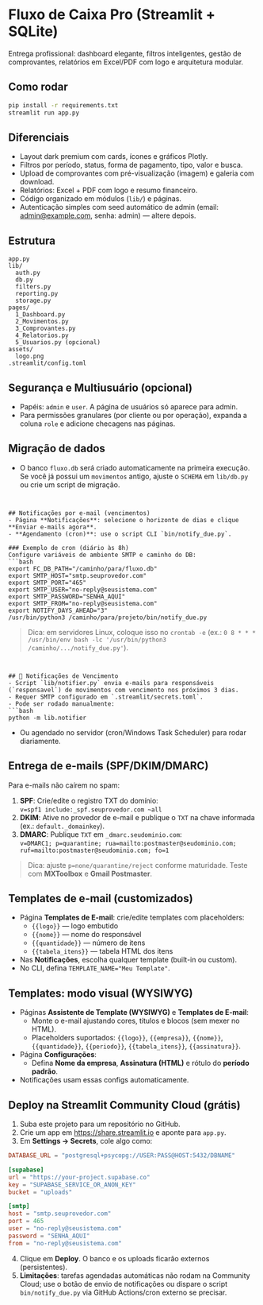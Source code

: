 
# Fluxo de Caixa Pro (Streamlit + SQLite)

Entrega profissional: dashboard elegante, filtros inteligentes, gestão de comprovantes, relatórios em Excel/PDF com logo e arquitetura modular.

## Como rodar
```bash
pip install -r requirements.txt
streamlit run app.py
```

## Diferenciais
- Layout dark premium com cards, ícones e gráficos Plotly.
- Filtros por período, status, forma de pagamento, tipo, valor e busca.
- Upload de comprovantes com pré-visualização (imagem) e galeria com download.
- Relatórios: Excel + PDF com logo e resumo financeiro.
- Código organizado em módulos (`lib/`) e páginas.
- Autenticação simples com seed automático de admin (email: admin@example.com, senha: admin) — altere depois.

## Estrutura
```
app.py
lib/
  auth.py
  db.py
  filters.py
  reporting.py
  storage.py
pages/
  1_Dashboard.py
  2_Movimentos.py
  3_Comprovantes.py
  4_Relatorios.py
  5_Usuarios.py (opcional)
assets/
  logo.png
.streamlit/config.toml
```

## Segurança e Multiusuário (opcional)
- Papéis: `admin` e `user`. A página de usuários só aparece para admin.
- Para permissões granulares (por cliente ou por operação), expanda a coluna `role` e adicione checagens nas páginas.

## Migração de dados
- O banco `fluxo.db` será criado automaticamente na primeira execução. Se você já possui um `movimentos` antigo, ajuste o `SCHEMA` em `lib/db.py` ou crie um script de migração.
```


## Notificações por e-mail (vencimentos)
- Página **Notificações**: selecione o horizonte de dias e clique **Enviar e-mails agora**.
- **Agendamento (cron)**: use o script CLI `bin/notify_due.py`.

### Exemplo de cron (diário às 8h)
Configure variáveis de ambiente SMTP e caminho do DB:
```bash
export FC_DB_PATH="/caminho/para/fluxo.db"
export SMTP_HOST="smtp.seuprovedor.com"
export SMTP_PORT="465"
export SMTP_USER="no-reply@seusistema.com"
export SMTP_PASSWORD="SENHA_AQUI"
export SMTP_FROM="no-reply@seusistema.com"
export NOTIFY_DAYS_AHEAD="3"
/usr/bin/python3 /caminho/para/projeto/bin/notify_due.py
```

> Dica: em servidores Linux, coloque isso no `crontab -e` (ex.: `0 8 * * * /usr/bin/env bash -lc '/usr/bin/python3 /caminho/.../notify_due.py'`).
```


## 🔔 Notificações de Vencimento
- Script `lib/notifier.py` envia e-mails para responsáveis (`responsavel`) de movimentos com vencimento nos próximos 3 dias.
- Requer SMTP configurado em `.streamlit/secrets.toml`.
- Pode ser rodado manualmente:
```bash
python -m lib.notifier
```
- Ou agendado no servidor (cron/Windows Task Scheduler) para rodar diariamente.

## Entrega de e-mails (SPF/DKIM/DMARC)
Para e-mails não caírem no spam:
1. **SPF**: Crie/edite o registro TXT do domínio:  
   `v=spf1 include:_spf.seuprovedor.com ~all`
2. **DKIM**: Ative no provedor de e-mail e publique o `TXT` na chave informada (ex.: `default._domainkey`).
3. **DMARC**: Publique `TXT` em `_dmarc.seudominio.com`:  
   `v=DMARC1; p=quarantine; rua=mailto:postmaster@seudominio.com; ruf=mailto:postmaster@seudominio.com; fo=1`
> Dica: ajuste `p=none/quarantine/reject` conforme maturidade. Teste com **MXToolbox** e **Gmail Postmaster**.

## Templates de e-mail (customizados)
- Página **Templates de E-mail**: crie/edite templates com placeholders:
  - `{{logo}}` — logo embutido
  - `{{nome}}` — nome do responsável
  - `{{quantidade}}` — número de itens
  - `{{tabela_itens}}` — tabela HTML dos itens
- Nas **Notificações**, escolha qualquer template (built-in ou custom).  
- No CLI, defina `TEMPLATE_NAME="Meu Template"`.


## Templates: modo visual (WYSIWYG)
- Páginas **Assistente de Template (WYSIWYG)** e **Templates de E-mail**:
  - Monte o e-mail ajustando cores, títulos e blocos (sem mexer no HTML).
  - Placeholders suportados: `{{logo}}`, `{{empresa}}`, `{{nome}}`, `{{quantidade}}`, `{{periodo}}`, `{{tabela_itens}}`, `{{assinatura}}`.
- Página **Configurações**:
  - Defina **Nome da empresa**, **Assinatura (HTML)** e rótulo do **período padrão**.
- Notificações usam essas configs automaticamente.


## Deploy na Streamlit Community Cloud (grátis)

1. Suba este projeto para um repositório no GitHub.
2. Crie um app em https://share.streamlit.io e aponte para `app.py`.
3. Em **Settings → Secrets**, cole algo como:

```toml
DATABASE_URL = "postgresql+psycopg://USER:PASS@HOST:5432/DBNAME"

[supabase]
url = "https://your-project.supabase.co"
key = "SUPABASE_SERVICE_OR_ANON_KEY"
bucket = "uploads"

[smtp]
host = "smtp.seuprovedor.com"
port = 465
user = "no-reply@seusistema.com"
password = "SENHA_AQUI"
from = "no-reply@seusistema.com"
```

4. Clique em **Deploy**. O banco e os uploads ficarão externos (persistentes).
5. **Limitações**: tarefas agendadas automáticas não rodam na Community Cloud; use o botão de envio de notificações ou dispare o script `bin/notify_due.py` via GitHub Actions/cron externo se precisar.
